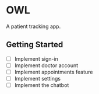 # OWL

A patient tracking app.

## Getting Started

- [ ] Implement sign-in
- [ ] Implement doctor account
- [ ] Implement appointments feature
- [ ] Implement settings
- [ ] Implement the chatbot
